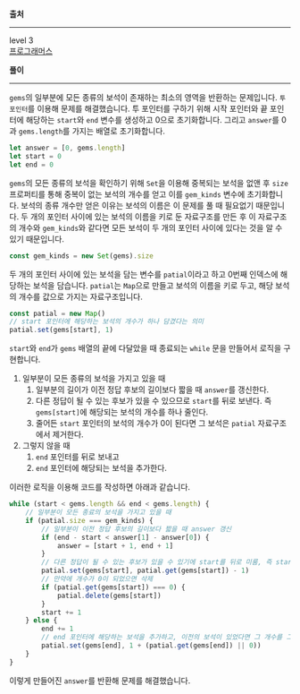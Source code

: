 **출처**<hr>
level 3   
[프로그래머스](https://programmers.co.kr/learn/courses/30/lessons/67258)
<br>

**풀이**<hr>
`gems`의 일부분에 모든 종류의 보석이 존재하는 최소의 영역을 반환하는 문제입니다. `투 포인터`를 이용해 문제를 해결했습니다. 투 포인터를 구하기 위해 시작 포인터와 끝 포인터에 해당하는 `start`와 `end` 변수를 생성하고 0으로 초기화합니다. 그리고 `answer`를 0과 `gems.length`를 가지는 배열로 초기화합니다.

``` js
let answer = [0, gems.length]
let start = 0
let end = 0
```

`gems`의 모든 종류의 보석을 확인하기 위해 `Set`을 이용해 중복되는 보석을 없앤 후 `size` 프로퍼티를 통해 중복이 없는 보석의 개수를 얻고 이를 `gem_kinds` 변수에 초기화합니다. 보석의 종류 개수만 얻은 이유는 보석의 이름은 이 문제를 풀 때 필요없기 때문입니다. 두 개의 포인터 사이에 있는 보석의 이름을 키로 둔 자료구조를 만든 후 이 자료구조의 개수와 `gem_kinds`와 같다면 모든 보석이 두 개의 포인터 사이에 있다는 것을 알 수 있기 때문입니다.

``` js
const gem_kinds = new Set(gems).size
```

두 개의 포인터 사이에 있는 보석을 담는 변수를 `patial`이라고 하고 0번째 인덱스에 해당하는 보석을 담습니다. `patial`는 `Map`으로 만들고 보석의 이름을 키로 두고, 해당 보석의 개수를 값으로 가지는 자료구조입니다.

``` js
const patial = new Map()
// start 포인터에 해당하는 보석의 개수가 하나 담겼다는 의미
patial.set(gems[start], 1)

```

`start`와 `end`가 `gems` 배열의 끝에 다달았을 때 종료되는 `while` 문을 만들어서 로직을 구현합니다.

1. 일부분이 모든 종류의 보석을 가지고 있을 때
   1. 일부분의 길이가 이전 정답 후보의 길이보다 짧을 때 `answer`를 갱신한다.
   2. 다른 정답이 될 수 있는 후보가 있을 수 있으므로 `start`를 뒤로 보낸다. 즉 `gems[start]`에 해당되는 보석의 개수를 하나 줄인다.
   3. 줄어든 `start` 포인터의 보석의 개수가 0이 된다면 그 보석은 `patial` 자료구조에서 제거한다.
2. 그렇지 않을 때
   1. `end` 포인터를 뒤로 보내고
   2. `end` 포인터에 해당되는 보석을 추가한다.

이러한 로직을 이용해 코드를 작성하면 아래과 같습니다.
``` js
while (start < gems.length && end < gems.length) {
    // 일부분이 모든 종료의 보석을 가지고 있을 때
    if (patial.size === gem_kinds) {
        // 일부분이 이전 정답 후보의 길이보다 짧을 때 answer 갱신
        if (end - start < answer[1] - answer[0]) {
            answer = [start + 1, end + 1]
        }
        // 다른 정답이 될 수 있는 후보가 있을 수 있기에 start를 뒤로 미룸, 즉 start에 해당되는 보석의 개수를 하나 줄임
        patial.set(gems[start], patial.get(gems[start]) - 1)
        // 만약에 개수가 0이 되었으면 삭제
        if (patial.get(gems[start]) === 0) {
            patial.delete(gems[start])
        }
        start += 1
    } else {
        end += 1
        // end 포인터에 해당하는 보석을 추가하고, 이전의 보석이 있었다면 그 개수를 그렇지 않으면 0을 추가한다.
        patial.set(gems[end], 1 + (patial.get(gems[end]) || 0))
    }
}
```

이렇게 만들어진 `answer`를 반환해 문제를 해결했습니다.